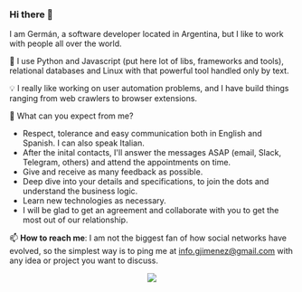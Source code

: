 ### Hi there 👋

I am Germán, a software developer located in Argentina, but I like to work with people all over the world.

🐜  I use Python and Javascript (put here lot of libs, frameworks and tools), relational databases and Linux with that powerful tool handled only by text.
 
💡  I really like working on user automation problems, and I have build things ranging from web crawlers to browser extensions.

🌱  What can you expect from me?
  * Respect, tolerance and easy communication both in English and Spanish. I can also speak Italian.
  * After the inital contacts, I'll answer the messages ASAP (email, Slack, Telegram, others) and attend the appointments on time. 
  * Give and receive as many feedback as possible.
  * Deep dive into your details and specifications, to join the dots and understand the business logic.
  * Learn new technologies as necessary.
  * I will be glad to get an agreement and collaborate with you to get the most out of our relationship.

📫  **How to reach me**: I am not the biggest fan of how social networks have evolved, so the simplest way is to ping me at [info.gjimenez@gmail.com](mailto:info.gjimenez@gmail.com) with any idea or project you want to discuss.

<div align="center">
<img src="https://media.giphy.com/media/pRqK2YcBYQp0s/giphy.gif"</img></div>
